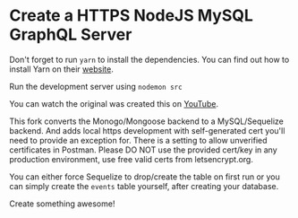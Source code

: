 # Create a HTTPS NodeJS MySQL GraphQL Server

Don't forget to run `yarn` to install the dependencies. You can find out how to install Yarn on their [website](https://yarnpkg.com).

Run the development server using `nodemon src`

You can watch the original was created this on [YouTube](https://www.youtube.com/watch?v=0hOi7biFLf0).

This fork converts the Monogo/Mongoose backend to a MySQL/Sequelize backend. And adds local https development with self-generated cert you'll need to provide an exception for. There is a setting to allow unverified certificates in Postman. Please DO NOT use the provided cert/key in any production environment, use free valid certs from letsencrypt.org.

You can either force Sequelize to drop/create the table on first run or you can simply create the `events` table yourself, after creating your database.

Create something awesome!
